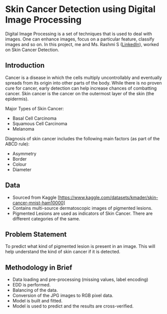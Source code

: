 # Skin Cancer Detection using Digital Image Processing 

Digital Image Processing is a set of techniques that is used to deal with images. One can enhance images, focus on a particular feature, classify images and so on. 
In this project, me and Ms. Rashmi S ([LinkedIn](https://www.linkedin.com/in/rashmi-s-91ab41170/)), worked on Skin Cancer Detection. 

## Introduction 
Cancer is a disease in which the cells multiply uncontrollably and eventually spreads from its origin into other parts of the body. While there is no proven cure for cancer, early detection can help increase chances of combatting cancer. Skin cancer is the cancer on the outermost layer of the skin (the epidermis). 

Major Types of Skin Cancer:
- Basal Cell Carcinoma 
- Squamous Cell Carcinoma 
- Melanoma 

Diagnosis of skin cancer includes the following main factors (as part of the ABCD rule):
- Asymmetry 
- Border
- Colour
- Diameter

## Data
- Sourced from Kaggle [https://www.kaggle.com/datasets/kmader/skin-cancer-mnist-ham10000]
- Contains multi-source dermatoscopic images of pigmented lesions. 
- Pigmented Lesions are used as indicators of Skin Cancer. There are different categories of the same. 

## Problem Statement 
To predict what kind of pigmented lesion is present in an image. This will help understand the kind of skin cancer if it is detected. 

## Methodology in Brief 
- Data loading and pre-processing (missing values, label encoding)
- EDD is performed. 
- Balancing of the data.
- Conversion of the JPG images to RGB pixel data.
- Model is built and fitted. 
- Model is used to predict and the results are cross-verified. 



